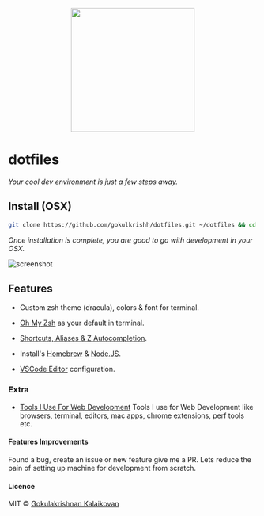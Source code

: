 <p align="center"><img src="https://raw.githubusercontent.com/gokulkrishh/dotfiles/master/logo.png" width="250" height="250"/></p>

# dotfiles

*Your cool dev environment is just a few steps away.*

## Install (OSX)

```sh
git clone https://github.com/gokulkrishh/dotfiles.git ~/dotfiles && cd ~/dotfiles && bash install.sh
```

*Once installation is complete, you are good to go with development in your OSX.*

<img src="https://raw.githubusercontent.com/gokulkrishh/dotfiles/master/terminal.jpg" alt="screenshot"/>

## Features

  - Custom zsh theme (dracula), colors & font for terminal.

  - [Oh My Zsh](https://github.com/robbyrussell/oh-my-zsh) as your default in terminal.
  
  - [Shortcuts, Aliases & Z Autocompletion](https://github.com/gokulkrishh/dotfiles/blob/master/docs/Aliases.md).

  - Install's [Homebrew](http://brew.sh/) & [Node.JS](https://nodejs.org/en/).
	
  - [VSCode Editor](https://github.com/gokulkrishh/dotfiles/tree/master/vscode) configuration.

### Extra

 - [Tools I Use For Web Development](https://gokulkrishh.github.io/tools/2017/08/10/tools-i-use-for-web-development.html) Tools I use for Web Development like browsers, terminal, editors, mac apps, chrome extensions, perf tools etc.

#### Features Improvements
Found a bug, create an issue or new feature give me a PR. Lets reduce the pain of setting up machine for development from scratch.

#### Licence

MIT © [Gokulakrishnan Kalaikovan](http://github.com/gokulkrishh)   
